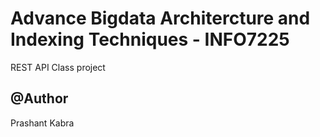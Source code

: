 # Advance Bigdata Architercture and Indexing Techniques - INFO7225

 REST API Class project

## @Author
Prashant Kabra

